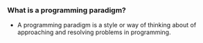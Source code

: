 
### What is a programming paradigm?

- A programming paradigm is a style or way of thinking about of approaching and resolving problems in programming.
